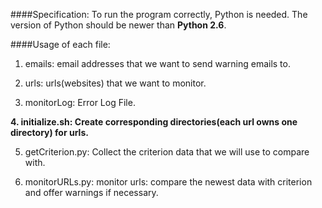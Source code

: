####Specification:
To run the program correctly, Python is needed.
The version of Python should be newer than **Python 2.6**.

####Usage of each file:
1. emails:
email addresses that we want to send warning emails to.

2. urls:
urls(websites) that we want to monitor.

3. monitorLog:
Error Log File.

__4. initialize.sh:
Create corresponding directories(each url owns one directory) for urls.__

5. getCriterion.py:
Collect the criterion data that we will use to compare with.

6. monitorURLs.py:
monitor urls: compare the newest data with criterion and offer warnings if necessary.
